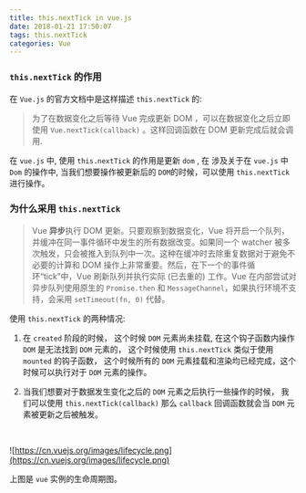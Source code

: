 ```yaml
---
title: this.nextTick in vue.js
date: 2018-01-21 17:50:07
tags: this.nextTick
categories: Vue
---
```


### `this.nextTick` 的作用

在 `Vue.js` 的官方文档中是这样描述 `this.nextTick` 的:

>为了在数据变化之后等待 Vue 完成更新 DOM ，可以在数据变化之后立即使用 `Vue.nextTick(callback)` 。这样回调函数在 DOM 更新完成后就会调用.

在 `vue.js` 中, 使用 `this.nextTick` 的作用是更新 `dom` , 在 涉及关于在 `vue.js` 中 `Dom` 的操作中, 当我们想要操作被更新后的 `DOM`的时候，可以使用 `this.nextTick` 进行操作。

### 为什么采用   `this.nextTick`  

>Vue **异步**执行 DOM 更新。只要观察到数据变化，Vue 将开启一个队列，并缓冲在同一事件循环中发生的所有数据改变。如果同一个 watcher 被多次触发，只会被推入到队列中一次。这种在缓冲时去除重复数据对于避免不必要的计算和 DOM 操作上非常重要。然后，在下一个的事件循环“tick”中，Vue 刷新队列并执行实际 (已去重的) 工作。Vue 在内部尝试对异步队列使用原生的 `Promise.then` 和 `MessageChannel`，如果执行环境不支持，会采用 `setTimeout(fn, 0)` 代替。

使用 `this.nextTick` 的两种情况:

1.  在 `created` 阶段的时候， 这个时候 `DOM` 元素尚未挂载, 在这个钩子函数内操作 `DOM` 是无法找到 `DOM` 元素的， 这个时候使用 `this.nextTick` 类似于使用 `mounted` 的钩子函数， 这个时候所有的 `DOM` 元素挂载和渲染均已经完成，这个时候可以执行对于 `DOM` 元素的操作。

2.  当我们想要对于数据发生变化之后的 `DOM` 元素之后执行一些操作的时候， 我们可以使用 `this.nextTick(callback)` 那么 `callback` 回调函数就会当 `DOM` 元素被更新之后被触发。

   ​

   ![https://cn.vuejs.org/images/lifecycle.png](https://cn.vuejs.org/images/lifecycle.png) 

上图是 `vue` 实例的生命周期图。


